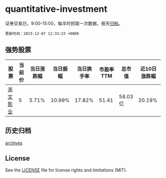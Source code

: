 # quantitative-investment

证券交易日，9:00-15:00，每半时抓取一次数据，按天[归档](archives)。

`更新时间：2023-12-07 12:33:23 +0800`

## 强势股票

|股票|当前价|当日涨跌幅|当日振幅|当日换手率|市盈率TTM|总市值|近10日涨跌幅|
|----|----|----|----|----|----|----|----|
|[浙文影业](https://xueqiu.com/S/SH601599)|5|5.71%|10.99%|17.82%|51.41|58.03亿|20.19%|

## 历史归档

[archives](archives)

## License

See the [LICENSE](LICENSE) file for license rights and limitations (MIT).